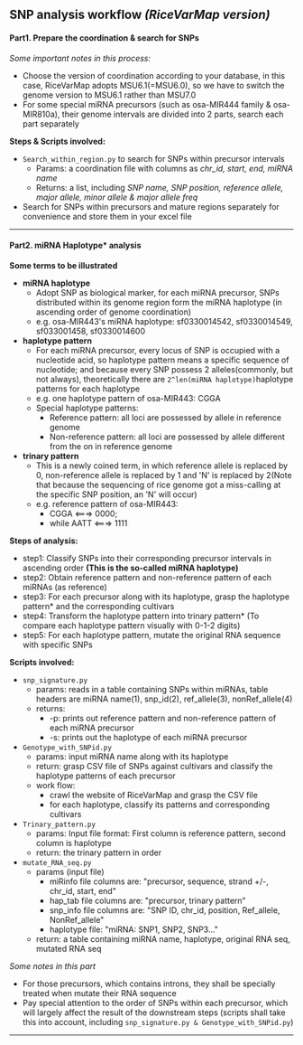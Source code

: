 ## SNP analysis workflow *(RiceVarMap version)*
#### Part1. Prepare the coordination & search for SNPs
*Some important notes in this process:*

* Choose the version of coordination according to your database, in this case, RiceVarMap adopts MSU6.1(=MSU6.0), so we have to switch the genome version to MSU6.1 rather than MSU7.0
* For some special miRNA precursors (such as osa-MIR444 family & osa-MIR810a), their genome intervals are divided into 2 parts, search each part separately

**Steps & Scripts involved:**

* ```Search_within_region.py``` to search for SNPs within precursor intervals
	* Params: a coordination file with columns as *chr_id, start, end, miRNA name*
	* Returns: a list, including *SNP name, SNP position, reference allele, major allele, minor allele & major allele freq*
* Search for SNPs within precursors and mature regions separately for convenience and store them in your excel file

***
#### Part2. miRNA Haplotype* analysis
**Some terms to be illustrated**

* **miRNA haplotype**
	* Adopt SNP as biological marker, for each miRNA precursor, SNPs distributed within its genome region form the miRNA haplotype (in ascending order of genome coordination)
	* e.g. osa-MIR443's miRNA haplotype: sf0330014542, sf0330014549, sf033001458, sf0330014600
* **haplotype pattern**
	* For each miRNA precursor, every locus of SNP is occupied with a nucleotide acid, so haplotype pattern means a specific sequence of nucleotide; and because every SNP possess 2 alleles(commonly, but not always), theoretically there are ```2^len(miRNA haplotype)```haplotype patterns for each haplotype
	* e.g. one haplotype pattern of osa-MIR443: CGGA
	* Special haplotype patterns:
		* Reference pattern: all loci are possessed by allele in reference genome
		* Non-reference pattern: all loci are possessed by allele different from the on in reference genome
* **trinary pattern**
	* This is a newly coined term, in which reference allele is replaced by 0, non-reference allele is replaced by 1 and 'N' is replaced by 2(Note that because the sequencing of rice genome got a miss-calling at the specific SNP position, an 'N' will occur)
	* e.g. reference pattern of osa-MIR443: 
		* CGGA <===> 0000;
		* while AATT <===> 1111

**Steps of analysis:**

* step1: Classify SNPs into their corresponding precursor intervals in ascending order **(This is the so-called miRNA haplotype)**
* step2: Obtain reference pattern and non-reference pattern of each miRNAs (as reference)
* step3: For each precursor along with its haplotype, grasp the haplotype pattern* and the corresponding cultivars
* step4: Transform the haplotype pattern into trinary pattern* (To compare each haplotype pattern visually with 0-1-2 digits)
* step5: For each haplotype pattern, mutate the original RNA sequence with specific SNPs

**Scripts involved:**

* ```snp_signature.py```
	* params: reads in a table containing SNPs within miRNAs, table headers are miRNA name(1), snp\_id(2), ref\_allele(3), nonRef\_allele(4)
	* returns:
		* -p: prints out reference pattern and non-reference pattern of each miRNA precursor
		* -s: prints out the haplotype of each miRNA precursor
* ```Genotype_with_SNPid.py```
	* params: input miRNA name along with its haplotype
	* return: grasp CSV file of SNPs against cultivars and classify the haplotype patterns of each precursor
	* work flow:
		* crawl the website of RiceVarMap and grasp the CSV file
		* for each haplotype, classify its patterns and corresponding cultivars
* ```Trinary_pattern.py```
	* params: Input file format: First column is reference pattern, second column is haplotype
	* return: the trinary pattern in order
* ```mutate_RNA_seq.py```
	* params (input file)
		* miRinfo file columns are: "precursor, sequence, strand +/-, chr_id, start, end"
		* hap_tab file columns are: "precursor, trinary pattern"
		* snp\_info file columns are: "SNP ID, chr\_id, position, Ref\_allele, NonRef\_allele"
		* haplotype file: "miRNA: SNP1, SNP2, SNP3..."
	* return: a table containing miRNA name, haplotype, original RNA seq, mutated RNA seq

*Some notes in this part*

* For those precursors, which contains introns, they shall be specially treated when mutate their RNA sequence
* Pay special attention to the order of SNPs within each precursor, which will largely affect the result of the downstream steps (scripts shall take this into account, including ```snp_signature.py & Genotype_with_SNPid.py```)
	
***
